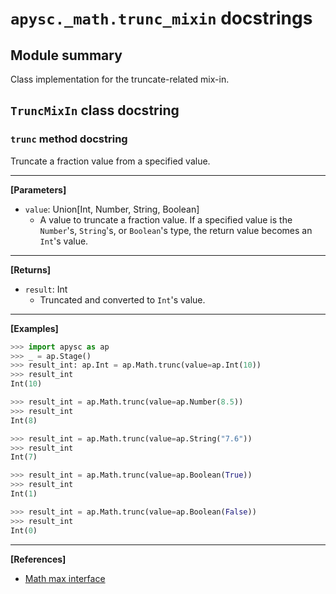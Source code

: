 # `apysc._math.trunc_mixin` docstrings

## Module summary

Class implementation for the truncate-related mix-in.

## `TruncMixIn` class docstring

### `trunc` method docstring

Truncate a fraction value from a specified value.<hr>

**[Parameters]**

- `value`: Union[Int, Number, String, Boolean]
  - A value to truncate a fraction value. If a specified value is the `Number`'s, `String`'s, or `Boolean`'s type, the return value becomes an `Int`'s value.

<hr>

**[Returns]**

- `result`: Int
  - Truncated and converted to `Int`'s value.

<hr>

**[Examples]**

```py
>>> import apysc as ap
>>> _ = ap.Stage()
>>> result_int: ap.Int = ap.Math.trunc(value=ap.Int(10))
>>> result_int
Int(10)

>>> result_int = ap.Math.trunc(value=ap.Number(8.5))
>>> result_int
Int(8)

>>> result_int = ap.Math.trunc(value=ap.String("7.6"))
>>> result_int
Int(7)

>>> result_int = ap.Math.trunc(value=ap.Boolean(True))
>>> result_int
Int(1)

>>> result_int = ap.Math.trunc(value=ap.Boolean(False))
>>> result_int
Int(0)
```

<hr>

**[References]**

- [Math max interface](https://simon-ritchie.github.io/apysc/en/math_trunc.html)